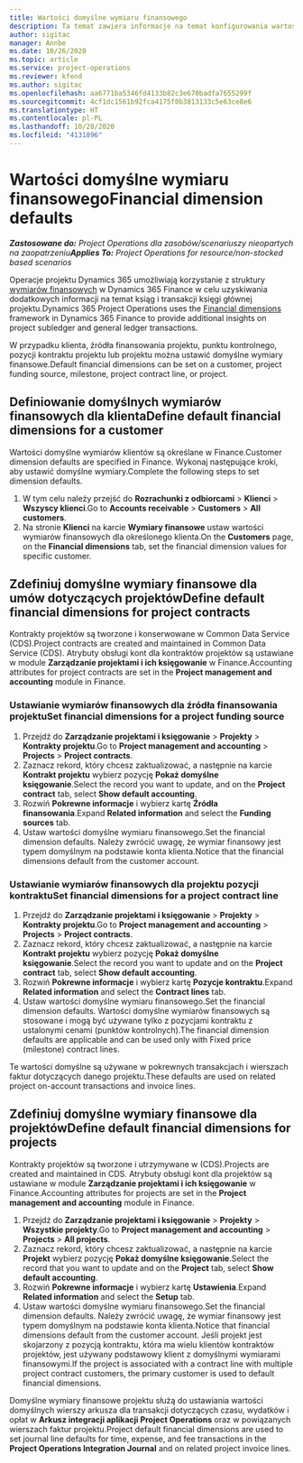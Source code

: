 ```yaml
---
title: Wartości domyślne wymiaru finansowego
description: Ta temat zawiera informacje na temat konfigurowania wartości domyślnych wymiarów finansowych.
author: sigitac
manager: Annbe
ms.date: 10/26/2020
ms.topic: article
ms.service: project-operations
ms.reviewer: kfend
ms.author: sigitac
ms.openlocfilehash: aa6771ba5346fd4133b82c3e670badfa7655299f
ms.sourcegitcommit: 4cf1dc1561b92fca4175f0b3813133c5e63ce8e6
ms.translationtype: HT
ms.contentlocale: pl-PL
ms.lasthandoff: 10/28/2020
ms.locfileid: "4131896"
---
```

# <a name="financial-dimension-defaults"></a><span data-ttu-id="7e774-103">Wartości domyślne wymiaru finansowego</span><span class="sxs-lookup"><span data-stu-id="7e774-103">Financial dimension defaults</span></span>

<span data-ttu-id="7e774-104">_**Zastosowane do:** Project Operations dla zasobów/scenariuszy nieopartych na zaopatrzeniu_</span><span class="sxs-lookup"><span data-stu-id="7e774-104">_**Applies To:** Project Operations for resource/non-stocked based scenarios_</span></span>

<span data-ttu-id="7e774-105">Operacje projektu Dynamics 365 umożliwiają korzystanie z struktury [wymiarów finansowych](https://docs.microsoft.com/dynamics365/finance/general-ledger/financial-dimensions) w Dynamics 365 Finance w celu uzyskiwania dodatkowych informacji na temat ksiąg i transakcji księgi głównej projektu.</span><span class="sxs-lookup"><span data-stu-id="7e774-105">Dynamics 365 Project Operations uses the [Financial dimensions](https://docs.microsoft.com/dynamics365/finance/general-ledger/financial-dimensions) framework in Dynamics 365 Finance to provide additional insights on project subledger and general ledger transactions.</span></span>

<span data-ttu-id="7e774-106">W przypadku klienta, źródła finansowania projektu, punktu kontrolnego, pozycji kontraktu projektu lub projektu można ustawić domyślne wymiary finansowe.</span><span class="sxs-lookup"><span data-stu-id="7e774-106">Default financial dimensions can be set on a customer, project funding source, milestone, project contract line, or project.</span></span>

## <a name="define-default-financial-dimensions-for-a-customer"></a><span data-ttu-id="7e774-107">Definiowanie domyślnych wymiarów finansowych dla klienta</span><span class="sxs-lookup"><span data-stu-id="7e774-107">Define default financial dimensions for a customer</span></span>

<span data-ttu-id="7e774-108">Wartości domyślne wymiarów klientów są określane w Finance.</span><span class="sxs-lookup"><span data-stu-id="7e774-108">Customer dimension defaults are specified in Finance.</span></span> <span data-ttu-id="7e774-109">Wykonaj następujące kroki, aby ustawić domyślne wymiary.</span><span class="sxs-lookup"><span data-stu-id="7e774-109">Complete the following steps to set dimension defaults.</span></span>

1. <span data-ttu-id="7e774-110">W tym celu należy przejść do **Rozrachunki z odbiorcami** > **Klienci** > **Wszyscy klienci**.</span><span class="sxs-lookup"><span data-stu-id="7e774-110">Go to **Accounts receivable** > **Customers** > **All customers**.</span></span>
2. <span data-ttu-id="7e774-111">Na stronie **Klienci** na karcie **Wymiary finansowe** ustaw wartości wymiarów finansowych dla określonego klienta.</span><span class="sxs-lookup"><span data-stu-id="7e774-111">On the **Customers** page, on the **Financial dimensions** tab, set the financial dimension values for specific customer.</span></span>

## <a name="define-default-financial-dimensions-for-project-contracts"></a><span data-ttu-id="7e774-112">Zdefiniuj domyślne wymiary finansowe dla umów dotyczących projektów</span><span class="sxs-lookup"><span data-stu-id="7e774-112">Define default financial dimensions for project contracts</span></span>

<span data-ttu-id="7e774-113">Kontrakty projektów są tworzone i konserwowane w Common Data Service (CDS).</span><span class="sxs-lookup"><span data-stu-id="7e774-113">Project contracts are created and maintained in Common Data Service (CDS).</span></span> <span data-ttu-id="7e774-114">Atrybuty obsługi kont dla kontraktów projektów są ustawiane w module **Zarządzanie projektami i ich księgowanie** w Finance.</span><span class="sxs-lookup"><span data-stu-id="7e774-114">Accounting attributes for project contracts are set in the **Project management and accounting** module in Finance.</span></span>

### <a name="set-financial-dimensions-for-a-project-funding-source"></a><span data-ttu-id="7e774-115">Ustawianie wymiarów finansowych dla źródła finansowania projektu</span><span class="sxs-lookup"><span data-stu-id="7e774-115">Set financial dimensions for a project funding source</span></span>

1. <span data-ttu-id="7e774-116">Przejdź do **Zarządzanie projektami i księgowanie** > **Projekty** > **Kontrakty projektu**.</span><span class="sxs-lookup"><span data-stu-id="7e774-116">Go to **Project management and accounting** > **Projects** > **Project contracts**.</span></span>
2. <span data-ttu-id="7e774-117">Zaznacz rekord, który chcesz zaktualizować, a następnie na karcie **Kontrakt projektu** wybierz pozycję **Pokaż domyślne księgowanie**.</span><span class="sxs-lookup"><span data-stu-id="7e774-117">Select the record you want to update, and on the **Project contract** tab, select **Show default accounting**.</span></span>
3. <span data-ttu-id="7e774-118">Rozwiń **Pokrewne informacje** i wybierz kartę **Źródła finansowania**.</span><span class="sxs-lookup"><span data-stu-id="7e774-118">Expand **Related information** and select the **Funding sources** tab.</span></span>
4. <span data-ttu-id="7e774-119">Ustaw wartości domyślne wymiaru finansowego.</span><span class="sxs-lookup"><span data-stu-id="7e774-119">Set the financial dimension defaults.</span></span> <span data-ttu-id="7e774-120">Należy zwrócić uwagę, że wymiar finansowy jest typem domyślnym na podstawie konta klienta.</span><span class="sxs-lookup"><span data-stu-id="7e774-120">Notice that the financial dimensions default from the customer account.</span></span>

### <a name="set-financial-dimensions-for-a-project-contract-line"></a><span data-ttu-id="7e774-121">Ustawianie wymiarów finansowych dla projektu pozycji kontraktu</span><span class="sxs-lookup"><span data-stu-id="7e774-121">Set financial dimensions for a project contract line</span></span>

1. <span data-ttu-id="7e774-122">Przejdź do **Zarządzanie projektami i księgowanie** > **Projekty** > **Kontrakty projektu**.</span><span class="sxs-lookup"><span data-stu-id="7e774-122">Go to **Project management and accounting** > **Projects** > **Project contracts**.</span></span>
2. <span data-ttu-id="7e774-123">Zaznacz rekord, który chcesz zaktualizować, a następnie na karcie **Kontrakt projektu** wybierz pozycję **Pokaż domyślne księgowanie**.</span><span class="sxs-lookup"><span data-stu-id="7e774-123">Select the record you want to update and on the **Project contract** tab, select **Show default accounting**.</span></span>
3. <span data-ttu-id="7e774-124">Rozwiń **Pokrewne informacje** i wybierz kartę **Pozycje kontraktu**.</span><span class="sxs-lookup"><span data-stu-id="7e774-124">Expand **Related information** and select the **Contract lines** tab.</span></span>
4. <span data-ttu-id="7e774-125">Ustaw wartości domyślne wymiaru finansowego.</span><span class="sxs-lookup"><span data-stu-id="7e774-125">Set the financial dimension defaults.</span></span> <span data-ttu-id="7e774-126">Wartości domyślne wymiarów finansowych są stosowane i mogą być używane tylko z pozycjami kontraktu z ustalonymi cenami (punktów kontrolnych).</span><span class="sxs-lookup"><span data-stu-id="7e774-126">The financial dimension defaults are applicable and can be used only with Fixed price (milestone) contract lines.</span></span>

<span data-ttu-id="7e774-127">Te wartości domyślne są używane w pokrewnych transakcjach i wierszach faktur dotyczących danego projektu.</span><span class="sxs-lookup"><span data-stu-id="7e774-127">These defaults are used on related project on-account transactions and invoice lines.</span></span>

## <a name="define-default-financial-dimensions-for-projects"></a><span data-ttu-id="7e774-128">Zdefiniuj domyślne wymiary finansowe dla projektów</span><span class="sxs-lookup"><span data-stu-id="7e774-128">Define default financial dimensions for projects</span></span>

<span data-ttu-id="7e774-129">Kontrakty projektów są tworzone i utrzymywane w (CDS).</span><span class="sxs-lookup"><span data-stu-id="7e774-129">Projects are created and maintained in CDS.</span></span> <span data-ttu-id="7e774-130">Atrybuty obsługi kont dla projektów są ustawiane w module **Zarządzanie projektami i ich księgowanie** w Finance.</span><span class="sxs-lookup"><span data-stu-id="7e774-130">Accounting attributes for projects are set in the **Project management and accounting** module in Finance.</span></span>

1. <span data-ttu-id="7e774-131">Przejdź do **Zarządzanie projektami i księgowanie** > **Projekty** > **Wszystkie projekty**.</span><span class="sxs-lookup"><span data-stu-id="7e774-131">Go to **Project management and accounting** > **Projects** > **All projects**.</span></span>
2. <span data-ttu-id="7e774-132">Zaznacz rekord, który chcesz zaktualizować, a następnie na karcie **Projekt** wybierz pozycję **Pokaż domyślne księgowanie**.</span><span class="sxs-lookup"><span data-stu-id="7e774-132">Select the record that you want to update and on the **Project** tab, select **Show default accounting**.</span></span>
3. <span data-ttu-id="7e774-133">Rozwiń **Pokrewne informacje** i wybierz kartę **Ustawienia**.</span><span class="sxs-lookup"><span data-stu-id="7e774-133">Expand **Related information** and select the **Setup** tab.</span></span>
4. <span data-ttu-id="7e774-134">Ustaw wartości domyślne wymiaru finansowego.</span><span class="sxs-lookup"><span data-stu-id="7e774-134">Set the financial dimension defaults.</span></span> <span data-ttu-id="7e774-135">Należy zwrócić uwagę, że wymiar finansowy jest typem domyślnym na podstawie konta klienta.</span><span class="sxs-lookup"><span data-stu-id="7e774-135">Notice that financial dimensions default from the customer account.</span></span> <span data-ttu-id="7e774-136">Jeśli projekt jest skojarzony z pozycją kontraktu, która ma wielu klientów kontraktów projektów, jest używany podstawowy klient z domyślnymi wymiarami finansowymi.</span><span class="sxs-lookup"><span data-stu-id="7e774-136">If the project is associated with a contract line with multiple project contract customers, the primary customer is used to default financial dimensions.</span></span>

<span data-ttu-id="7e774-137">Domyślne wymiary finansowe projektu służą do ustawiania wartości domyślnych wierszy arkusza dla transakcji dotyczących czasu, wydatków i opłat w **Arkusz integracji aplikacji Project Operations** oraz w powiązanych wierszach faktur projektu.</span><span class="sxs-lookup"><span data-stu-id="7e774-137">Project default financial dimensions are used to set journal line defaults for time, expense, and fee transactions in the **Project Operations Integration Journal** and on related project invoice lines.</span></span>
